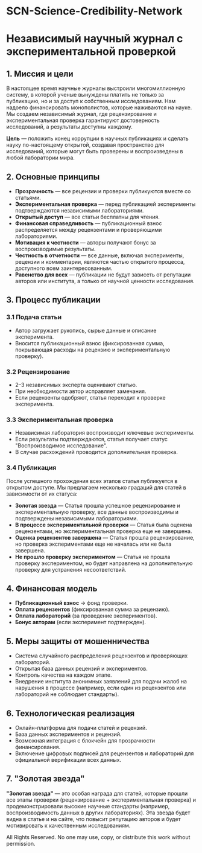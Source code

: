 # SCN-Science-Credibility-Network
# Независимый научный журнал с экспериментальной проверкой

## 1. Миссия и цели
В настоящее время научные журналы выстроили многомиллионную систему, в которой ученые вынуждены платить не только за публикацию, но и за доступ к собственным исследованиям. Нам надоело финансировать монополистов, которые наживаются на науке. Мы создаем независимый журнал, где рецензирование и экспериментальная проверка гарантируют достоверность исследований, а результаты доступны каждому.

**Цель** — положить конец коррупции в научных публикациях и сделать науку по-настоящему открытой, создавая пространство для исследований, которые могут быть проверены и воспроизведены в любой лаборатории мира.

## 2. Основные принципы
- **Прозрачность** — все рецензии и проверки публикуются вместе со статьями.
- **Экспериментальная проверка** — перед публикацией эксперименты подтверждаются независимыми лабораториями.
- **Открытый доступ** — все статьи бесплатны для чтения.
- **Финансовая справедливость** — публикационный взнос распределяется между рецензентами и проверяющими лабораториями.
- **Мотивация к честности** — авторы получают бонус за воспроизводимые результаты.
- **Честность в отчетности** — все данные, включая эксперименты, рецензии и комментарии, являются частью открытого процесса, доступного всем заинтересованным.
- **Равенство для всех** — публикации не будут зависеть от репутации авторов или института, а только от научной ценности исследования.

## 3. Процесс публикации

### 3.1 Подача статьи
- Автор загружает рукопись, сырые данные и описание эксперимента.
- Вносится публикационный взнос (фиксированная сумма, покрывающая расходы на рецензию и экспериментальную проверку).

### 3.2 Рецензирование
- 2–3 независимых эксперта оценивают статью.
- При необходимости автор исправляет замечания.
- Если рецензенты одобряют, статья переходит к проверке эксперимента.

### 3.3 Экспериментальная проверка
- Независимая лаборатория воспроизводит ключевые эксперименты.
- Если результаты подтверждаются, статья получает статус "Воспроизводимое исследование".
- В случае расхождений проводится дополнительная проверка.

### 3.4 Публикация
После успешного прохождения всех этапов статья публикуется в открытом доступе. Мы предлагаем несколько градаций для статей в зависимости от их статуса:

-  **Золотая звезда** — Статья прошла успешное рецензирование и экспериментальную проверку, все данные воспроизводимы и подтверждены независимыми лабораториями.
-  **В процессе экспериментальной проверки** — Статья была оценена рецензентами, но экспериментальная проверка еще не завершена.
-  **Оценка рецензентов завершена** — Статья прошла рецензирование, но проверка экспериментами еще не началась или не была завершена.
-  **Не прошло проверку экспериментом** — Статья не прошла проверку экспериментом, но будет направлена на дополнительную проверку для устранения несоответствий.

## 4. Финансовая модель
- **Публикационный взнос** → фонд проверки.
- **Оплата рецензентов** (фиксированная сумма за рецензию).
- **Оплата лабораторий** (за проведение экспериментов).
- **Бонус авторам** (если эксперимент подтвержден).

## 5. Меры защиты от мошенничества
- Система случайного распределения рецензентов и проверяющих лабораторий.
- Открытая база данных рецензий и экспериментов.
- Контроль качества на каждом этапе.
- Внедрение института анонимных заявлений для подачи жалоб на нарушения в процессе (например, если один из рецензентов или лабораторий не соблюдает стандарты).

## 6. Технологическая реализация
- Онлайн-платформа для подачи статей и рецензий.
- База данных экспериментов и рецензий.
- Возможная интеграция с блокчейн для прозрачности финансирования.
- Включение цифровых подписей для рецензентов и лабораторий для официальной верификации всех данных.

## 7. "Золотая звезда"
**"Золотая звезда"** — это особая награда для статей, которые прошли все этапы проверки (рецензирование + экспериментальная проверка) и продемонстрировали высокие научные стандарты (например, воспроизводимость данных в других лабораториях). Эта звезда будет видна в статье и на сайте, что повысит репутацию авторов и будет мотивировать к качественным исследованиям.


All Rights Reserved. No one may use, copy, or distribute this work without permission.
